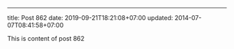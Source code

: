 ---
title: Post 862
date: 2019-09-21T18:21:08+07:00
updated: 2014-07-07T08:41:58+07:00

This is content of post 862